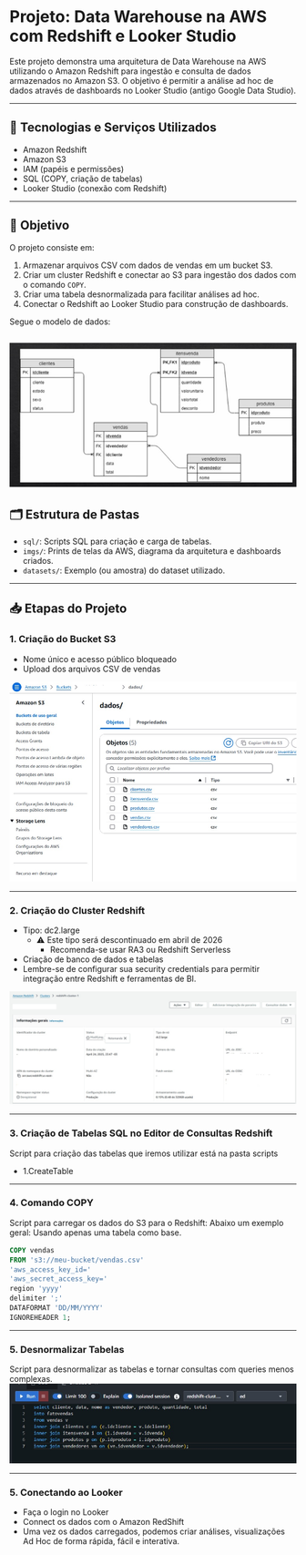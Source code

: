 # Projeto: Data Warehouse na AWS com Redshift e Looker Studio

Este projeto demonstra uma arquitetura de Data Warehouse na AWS utilizando o Amazon Redshift para ingestão e consulta de dados armazenados no Amazon S3. O objetivo é permitir a análise ad hoc de dados através de dashboards no Looker Studio (antigo Google Data Studio).

---

## 🔧 Tecnologias e Serviços Utilizados

- Amazon Redshift
- Amazon S3
- IAM (papéis e permissões)
- SQL (COPY, criação de tabelas)
- Looker Studio (conexão com Redshift)

---

## 🎯 Objetivo

O projeto consiste em:

1. Armazenar arquivos CSV com dados de vendas em um bucket S3.
2. Criar um cluster Redshift e conectar ao S3 para ingestão dos dados com o comando `COPY`.
3. Criar uma tabela desnormalizada para facilitar análises ad hoc.
4. Conectar o Redshift ao Looker Studio para construção de dashboards.  


Segue o modelo de dados:

![Script](imgs/ModeloDados.jpg)
---

## 🗂️ Estrutura de Pastas

- `sql/`: Scripts SQL para criação e carga de tabelas.
- `imgs/`: Prints de telas da AWS, diagrama da arquitetura e dashboards criados.
- `datasets/`: Exemplo (ou amostra) do dataset utilizado.

---

## 📥 Etapas do Projeto

### 1. Criação do Bucket S3
- Nome único e acesso público bloqueado
- Upload dos arquivos CSV de vendas


![S3](imgs/buckets3.jpg)

---

### 2. Criação do Cluster Redshift
- Tipo: dc2.large
  - ⚠️ Este tipo será descontinuado em abril de 2026
    - Recomenda-se usar RA3 ou Redshift Serverless
- Criação de banco de dados e tabelas
- Lembre-se de configurar sua security credentials para permitir integração entre Redshift e ferramentas de BI.

![Redshift](imgs/ClusterRedShift.jpg)

---

### 3. Criação de Tabelas SQL no Editor de Consultas Redshift
Script para criação das tabelas que iremos utilizar está na pasta scripts
 - 1.CreateTable

---

### 4. Comando COPY
Script para carregar os dados do S3 para o Redshift:
Abaixo um exemplo geral: Usando apenas uma tabela como base.

```sql
COPY vendas
FROM 's3://meu-bucket/vendas.csv'
'aws_access_key_id='
'aws_secret_access_key='
region 'yyyy'
delimiter ';'
DATAFORMAT 'DD/MM/YYYY'
IGNOREHEADER 1;
```

---

### 5. Desnormalizar Tabelas
Script para desnormalizar as tabelas e tornar consultas com queries menos complexas.
![Script](imgs/ScriptTabelasDesnormalizadas.jpg)

---

### 5. Conectando ao Looker
- Faça o login no Looker
- Connect os dados com o Amazon RedShift
- Uma vez os dados carregados, podemos criar análises, visualizações Ad Hoc de forma rápida, fácil e interativa. 
